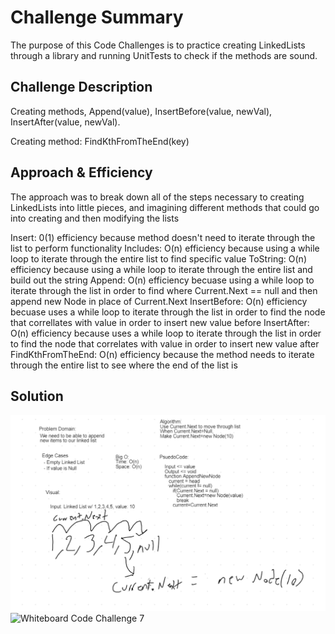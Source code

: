 # Challenge Summary
The purpose of this Code Challenges is to practice creating LinkedLists through a library and running UnitTests to check if the methods are sound.

## Challenge Description
Creating methods, Append(value), InsertBefore(value, newVal), InsertAfter(value, newVal).

Creating method: FindKthFromTheEnd(key)

## Approach & Efficiency
The approach was to break down all of the steps necessary to creating LinkedLists into little pieces, and imagining different methods that could go into creating and then modifying the lists

Insert: 0(1) efficiency because method doesn't need to iterate through the list to perform functionality
Includes: O(n) efficiency because using a while loop to iterate through the entire list to find specific value
ToString: O(n) efficiency because using a while loop to iterate through the entire list and build out the string
Append: O(n) efficiency becuase using a while loop to iterate through the list in order to find where Current.Next == null and then append new Node in place of Current.Next
InsertBefore: O(n) efficiency becuase uses a while loop to iterate through the list in order to find the node that correllates with value in order to insert new value before
InsertAfter: O(n) efficiency because uses a while loop to iterate through the list in order to find the node that correlates with value in order to insert new value after
FindKthFromTheEnd: O(n) efficiency because the method needs to iterate through the entire list to see where the end of the list is

## Solution
![Whiteboard Code Challenge 6](CodeChallenge06WB.png)
![Whiteboard Code Challenge 7]()